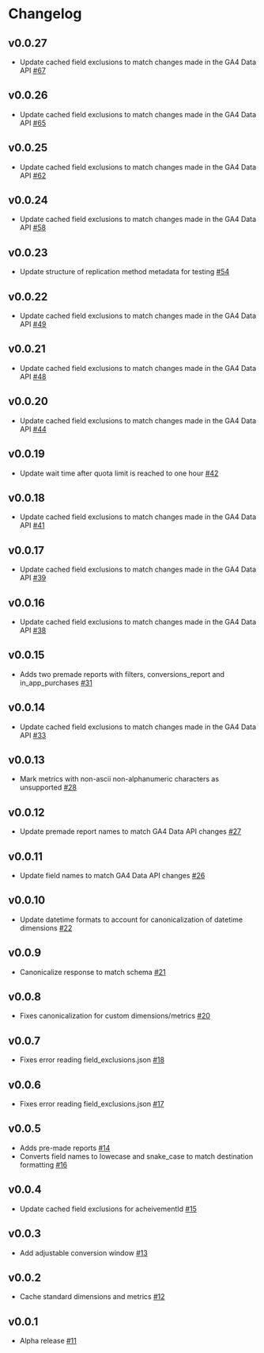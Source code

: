# Changelog
## v0.0.27
  * Update cached field exclusions to match changes made in the GA4 Data API [#67](https://github.com/singer-io/tap-ga4/pull/67)
## v0.0.26
  * Update cached field exclusions to match changes made in the GA4 Data API [#65](https://github.com/singer-io/tap-ga4/pull/65)
## v0.0.25
  * Update cached field exclusions to match changes made in the GA4 Data API [#62](https://github.com/singer-io/tap-ga4/pull/62)
## v0.0.24
  * Update cached field exclusions to match changes made in the GA4 Data API [#58](https://github.com/singer-io/tap-ga4/pull/58)
## v0.0.23
  * Update structure of replication method metadata for testing [#54](https://github.com/singer-io/tap-ga4/pull/54)
## v0.0.22
  * Update cached field exclusions to match changes made in the GA4 Data API [#49](https://github.com/singer-io/tap-ga4/pull/49)
## v0.0.21
  * Update cached field exclusions to match changes made in the GA4 Data API [#48](https://github.com/singer-io/tap-ga4/pull/48)
## v0.0.20
  * Update cached field exclusions to match changes made in the GA4 Data API [#44](https://github.com/singer-io/tap-ga4/pull/44)
## v0.0.19
  * Update wait time after quota limit is reached to one hour [#42](https://github.com/singer-io/tap-ga4/pull/42)
## v0.0.18
  * Update cached field exclusions to match changes made in the GA4 Data API [#41](https://github.com/singer-io/tap-ga4/pull/41)
## v0.0.17
  * Update cached field exclusions to match changes made in the GA4 Data API [#39](https://github.com/singer-io/tap-ga4/pull/39)
## v0.0.16
  * Update cached field exclusions to match changes made in the GA4 Data API [#38](https://github.com/singer-io/tap-ga4/pull/38)
## v0.0.15
  * Adds two premade reports with filters, conversions_report and in_app_purchases [#31](https://github.com/singer-io/tap-ga4/pull/31)
## v0.0.14
  * Update cached field exclusions to match changes made in the GA4 Data API [#33](https://github.com/singer-io/tap-ga4/pull/33)
## v0.0.13
  * Mark metrics with non-ascii non-alphanumeric characters as unsupported [#28](https://github.com/singer-io/tap-ga4/pull/28)
## v0.0.12
  * Update premade report names to match GA4 Data API changes [#27](https://github.com/singer-io/tap-ga4/pull/27)
## v0.0.11
  * Update field names to match GA4 Data API changes [#26](https://github.com/singer-io/tap-ga4/pull/26)
## v0.0.10
  * Update datetime formats to account for canonicalization of datetime dimensions  [#22](https://github.com/singer-io/tap-ga4/pull/22)
## v0.0.9
  * Canonicalize response to match schema [#21](https://github.com/singer-io/tap-ga4/pull/21)
## v0.0.8
  * Fixes canonicalization for custom dimensions/metrics [#20](https://github.com/singer-io/tap-ga4/pull/20)
## v0.0.7
  * Fixes error reading field_exclusions.json [#18](https://github.com/singer-io/tap-ga4/pull/18)
## v0.0.6
  * Fixes error reading field_exclusions.json [#17](https://github.com/singer-io/tap-ga4/pull/17)
## v0.0.5
  * Adds pre-made reports [#14](https://github.com/singer-io/tap-ga4/pull/14)
  * Converts field names to lowecase and snake_case to match destination formatting [#16](https://github.com/singer-io/tap-ga4/pull/16) 
## v0.0.4
  * Update cached field exclusions for acheivementId [#15](https://github.com/singer-io/tap-ga4/pull/15)
## v0.0.3
  * Add adjustable conversion window [#13](https://github.com/singer-io/tap-ga4/pull/13)
## v0.0.2
  * Cache standard dimensions and metrics [#12](https://github.com/singer-io/tap-ga4/pull/12)
## v0.0.1
  * Alpha release [#11](https://github.com/singer-io/tap-ga4/pull/11)
